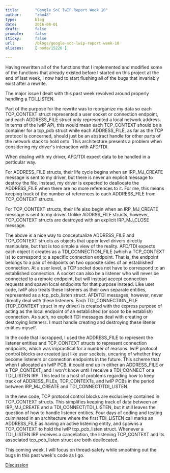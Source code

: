 ```yaml
---
title:       "Google SoC lwIP Report Week 10"
author:      "zhu48"
type:        blog
date:        2016-08-01
draft:       false
promote:     false
sticky:      false
url:         /blogs/google-soc-lwip-report-week-10
aliases:     [ node/15226 ]

---
```


<p>Having rewritten all of the functions that I implemented and modified some of the functions that already existed before I started on this project at the end of last week, I now had to start flushing all of the bugs that invariably exist after a rewrite.&nbsp;</p>
<p>The major issue I dealt with this past week revolved around properly handling a TDI_LISTEN.&nbsp;</p>
<p>Part of the purpose for the rewrite was to reorganize my data so each TCP_CONTEXT struct represented a user socket or connection endpoint, and each ADDRESS_FILE struct only represented a local network address. In terms of the lwIP API, this would mean each TCP_CONTEXT should be a container for a tcp_pcb struct while each ADDRESS_FILE, as far as the TCP protocol is concerned, should just be an abstract handle for other parts of the network stack to hold onto. This architecture presents a problem when considering my driver's interaction with AFD/TDI.&nbsp;</p>
<p>When dealing with my driver, AFD/TDI expect data to be handled in a perticular way.</p>
<p>For ADDRESS_FILE structs, their life cycle begins when an IRP_MJ_CREATE message is sent to my driver, but there is never an explicit message to destroy the file. Instead, my driver is expected to deallocate the ADDRESS_FILE when there are no more references to it. For me, this means keeping track of the number of references to each ADDRESS_FILE from TCP_CONTEXT structs.&nbsp;</p>
<p>For TCP_CONTEXT structs, their life also begin when an IRP_MJ_CREATE message is sent to my driver. Unlike ADDRSS_FILE structs, however, TCP_CONTEXT structs are destroyed with an explicit IRP_MJ_CLOSE message.&nbsp;</p>
<p>The above is a nice way to conceptualize ADDRESS_FILE and TCP_CONTEXT structs as objects that upper level drivers directly manipulate, but that is too simple a view of the reality. AFD/TDI expects each object it creates as a TDI_CONNECTION_FILE (which a TCP_CONTEXT is) to correspond to a specific connection endpoint. That is, the endpoint belongs to a pair of endpoints on two opposite sides of an established connection. At a user level, a TCP socket does not have to correspond to an established connection. A socket can also be a listener who will never be connected to a remote endpoint, but will instead accept connection requests and spawn local endpoints for that purpose instead. Like user code, lwIP also treats these listeners as their own separate entities, represented as a tcp_pcb_listen struct. AFD/TDI messages, however, never directly deal with these listeners. Each TDI_CONNECTION_FILE (TCP_CONTEXT struct in my driver) is created with the express purpose of acting as the local endpoint of an established (or soon to be establish) connection. As such, no explicit TDI messages deal with creating or destroying listeners. I must handle creating and destroying these litener entities myself.&nbsp;</p>
<p>In the code that I scrapped, I used the ADDRESS_FILE to represent the listener entities and TCP_CONTEXT structs to represent connection endpoints, which was impractical for a number of reasons. lwIP protocol control blocks are created just like user sockets, uncaring of whether they become listeners or connection endpoints in the future. This scheme that when I allocated an lwIP PCB, it could end up in either an ADDRESS_FILE or a TCP_CONTEXT, and I won't know until I receive a TDI_CONNECT or a TDI_LISTEN IRP. This lead to a host of problems regarding how to keep track of ADDRESS_FILEs, TCP_CONTEXTs, and lwIP PCBs in the period between IRP_MJ_CREATE and TDI_CONNECT/TDI_LISTEN.&nbsp;</p>
<p>In the new code, TCP protocol control blocks are exclusively contained in TCP_CONTEXT structs. This simplifies keeping track of data between an IRP_MJ_CREATE and a TDI_CONNECT/TDI_LISTEN, but it still leaves the question of how to handle listener entities. Four days of coding and testing culminated in an architecture where the first TDI_LISTEN call marks an ADDRESS_FILE as having an active listening entity, and spawns a TCP_CONTEXT to hold the lwIP tcp_pcb_listen struct. Whenever a TDI_LISTEN IRP receives a cancellation, the listening TCP_CONTEXT and its associated tcp_pcb_listen struct are both deallocated.&nbsp;</p>
<p>This coming week, I will focus on thread-safety while smoothing out the bugs in this past week's code as I go.&nbsp;</p>
<p><a href="https://www.reactos.org/forum/viewtopic.php?f=2&amp;t=15697">Discussion</a></p>

